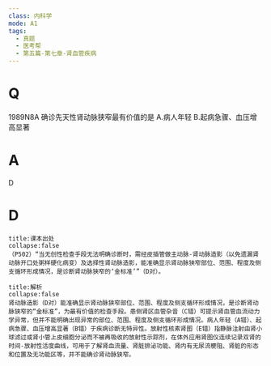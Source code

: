 ```yaml
---
class: 内科学
mode: A1
tags:
  - 真题
  - 医考帮
  - 第五篇-第七章-肾血管疾病
---
```


# Q
1989N8A 确诊先天性肾动脉狭窄最有价值的是
A.病人年轻
B.起病急骤、血压增高显著

# A
D
# D
```ad-note
title:课本出处
collapse:false
（P502）“当无创性检查手段无法明确诊断时，需经皮插管做主动脉-肾动脉造影（以免遗漏肾动脉开口处粥样硬化病变）及选择性肾动脉造影，能准确显示肾动脉狭窄部位、范围、程度及侧支循环形成情况，是诊断肾动脉狭窄的‘金标准’”（D对）。
```

```ad-summary
title:解析
collapse:false
肾动脉造影（D对）能准确显示肾动脉狭窄部位、范围、程度及侧支循环形成情况，是诊断肾动脉狭窄的“金标准”，为最有价值的检查手段。患侧肾区血管杂音（C错）可提示肾血管血流动力学异常，但并不能明确出现异常的部位、范围、程度及侧支循环形成情况。病人年轻（A错）、起病急骤、血压增高显著（B错）于疾病诊断无特异性。放射性核素肾图（E错）指静脉注射由肾小球滤过或肾小管上皮细胞分泌而不被再吸收的放射性示踪剂，在体外应用肾图仪连续记录双肾的时间-放射性活度曲线，可用于了解肾血流量、肾脏排泌功能、肾内有无尿流梗阻、肾脏的形态和位置及无功能区等，并不能确诊肾动脉狭窄。
```

